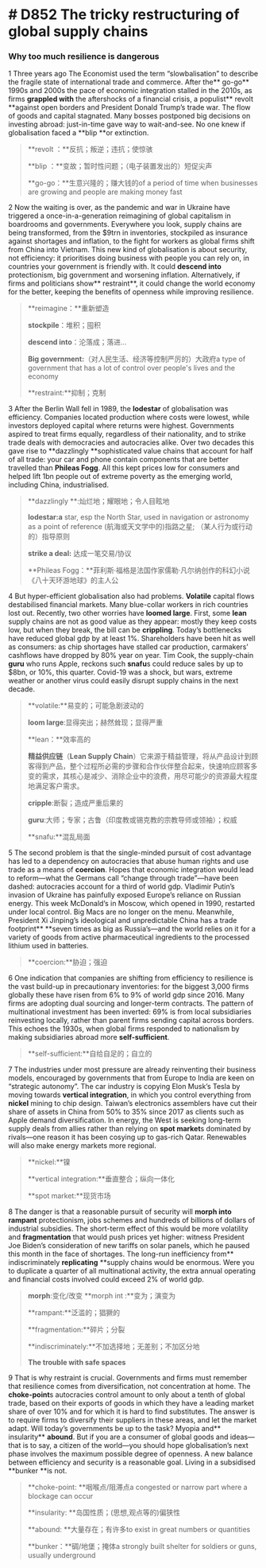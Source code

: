 # # D852 The tricky restructuring of global supply chains
### **Why too much resilience is dangerous**
1 Three years ago The Economist used the term “slowbalisation” to describe the fragile state of international trade and commerce. After the** go-go** 1990s and 2000s the pace of economic integration stalled in the 2010s, as firms **grappled with** the aftershocks of a financial crisis, a populist** revolt **against open borders and President Donald Trump’s trade war. The flow of goods and capital stagnated. Many bosses postponed big decisions on investing abroad: just-in-time gave way to wait-and-see. No one knew if globalisation faced a **blip **or extinction.

> **revolt ：**反抗；叛逆；违抗；使惊骇
 > 
> **blip ：**变故；暂时性问题；（电子装置发出的）短促尖声
 > 
> **go-go：**生意兴隆的；赚大钱的of a period of time when businesses are growing and people are making money fast
 > 

2 Now the waiting is over, as the pandemic and war in Ukraine have triggered a once-in-a-generation reimagining of global capitalism in boardrooms and governments. Everywhere you look, supply chains are being transformed, from the $9trn in inventories, stockpiled as insurance against shortages and inflation, to the fight for workers as global firms shift from China into Vietnam. This new kind of globalisation is about security, not efficiency: it prioritises doing business with people you can rely on, in countries your government is friendly with. It could **descend into** protectionism, big government and worsening inflation. Alternatively, if firms and politicians show** restraint**, it could change the world economy for the better, keeping the benefits of openness while improving resilience.

> **reimagine：**重新塑造
 > 
> **stockpile**：堆积；囤积
 > 
> **descend into**：沦落成；落进...
 > 
> **Big government:**（对人民生活、经济等控制严厉的）大政府a type of government that has a lot of control over people's lives and the economy
 > 
> **restraint:**抑制；克制
 > 

3 After the Berlin Wall fell in 1989, the **lodestar** of globalisation was efficiency. Companies located production where costs were lowest, while investors deployed capital where returns were highest. Governments aspired to treat firms equally, regardless of their nationality, and to strike trade deals with democracies and autocracies alike. Over two decades this gave rise to **dazzlingly **sophisticated value chains that account for half of all trade: your car and phone contain components that are better travelled than **Phileas Fogg**. All this kept prices low for consumers and helped lift 1bn people out of extreme poverty as the emerging world, including China, industrialised.

> **dazzlingly **:灿烂地；耀眼地；令人目眩地
 > 
> **lodestar:a** star, esp the North Star, used in navigation or astronomy as a point of reference (航海或天文学中的)指路之星; （某人行为或行动的）指导原则
 > 
> **strike a deal:** 达成一笔交易/协议
 > 
> **Phileas Fogg：**菲利斯·福格是法国作家儒勒·凡尔纳创作的科幻小说《八十天环游地球》的主人公
 > 

4 But hyper-efficient globalisation also had problems. **Volatile** capital flows destabilised financial markets. Many blue-collar workers in rich countries lost out. Recently, two other worries have **loomed large**. First, some **lean** supply chains are not as good value as they appear: mostly they keep costs low, but when they break, the bill can be **crippling**. Today’s bottlenecks have reduced global gdp by at least 1%. Shareholders have been hit as well as consumers: as chip shortages have stalled car production, carmakers’ cashflows have dropped by 80% year on year. Tim Cook, the supply-chain **guru** who runs Apple, reckons such **snafu**s could reduce sales by up to $8bn, or 10%, this quarter. Covid-19 was a shock, but wars, extreme weather or another virus could easily disrupt supply chains in the next decade.

> **volatile:**易变的；可能急剧波动的
 > 
> **loom large**:显得突出；赫然耸现；显得严重
 > 
> **lean：**效率高的
 > 
> **精益供应链**（**Lean Supply Chain**）它来源于精益管理，将从产品设计到顾客得到产品，整个过程所必需的步骤和合作伙伴整合起来，快速响应顾客多变的需求，其核心是减少、消除企业中的浪费，用尽可能少的资源最大程度地满足客户需求。
 > 
> **cripple**:断裂；造成严重后果的
 > 
> **guru**:大师；专家；古鲁（印度教或锡克教的宗教导师或领袖）；权威
 > 
> **snafu:**混乱局面
 > 

5 The second problem is that the single-minded pursuit of cost advantage has led to a dependency on autocracies that abuse human rights and use trade as a means of **coercion**. Hopes that economic integration would lead to reform—what the Germans call “change through trade”—have been dashed: autocracies account for a third of world gdp. Vladimir Putin’s invasion of Ukraine has painfully exposed Europe’s reliance on Russian energy. This week McDonald’s in Moscow, which opened in 1990, restarted under local control. Big Macs are no longer on the menu. Meanwhile, President Xi Jinping’s ideological and unpredictable China has a trade footprint** **seven times as big as Russia’s—and the world relies on it for a variety of goods from active pharmaceutical ingredients to the processed lithium used in batteries.

> **coercion:**胁迫；强迫
 > 

6 One indication that companies are shifting from efficiency to resilience is the vast build-up in precautionary inventories: for the biggest 3,000 firms globally these have risen from 6% to 9% of world gdp since 2016. Many firms are adopting dual sourcing and longer-term contracts. The pattern of multinational investment has been inverted: 69% is from local subsidiaries reinvesting locally, rather than parent firms sending capital across borders. This echoes the 1930s, when global firms responded to nationalism by making subsidiaries abroad more **self-sufficient**.

> **self-sufficient:**自给自足的；自立的
 > 

7 The industries under most pressure are already reinventing their business models, encouraged by governments that from Europe to India are keen on “strategic autonomy”. The car industry is copying Elon Musk’s Tesla by moving towards **vertical integration**, in which you control everything from **nickel** mining to chip design. Taiwan’s electronics assemblers have cut their share of assets in China from 50% to 35% since 2017 as clients such as Apple demand diversification. In energy, the West is seeking long-term supply deals from allies rather than relying on **spot market**s dominated by rivals—one reason it has been cosying up to gas-rich Qatar. Renewables will also make energy markets more regional.

> **nickel:**镍
 > 
> **vertical integration:**垂直整合；纵向一体化
 > 
> **spot market:**现货市场
 > 

8 The danger is that a reasonable pursuit of security will **morph into rampant** protectionism, jobs schemes and hundreds of billions of dollars of industrial subsidies. The short-term effect of this would be more volatility and **fragmentation** that would push prices yet higher: witness President Joe Biden’s consideration of new tariffs on solar panels, which he paused this month in the face of shortages. The long-run inefficiency from** indiscriminately **replicating** **supply chains would be enormous. Were you to duplicate a quarter of all multinational activity, the extra annual operating and financial costs involved could exceed 2% of world gdp.

> **morph**:变化/改变   **morph int :**变为；演变为
 > 
> **rampant:**泛滥的；猖獗的
 > 
> **fragmentation:**碎片；分裂
 > 
> **indiscriminately:**不加选择地；无差别；不加区分地
 > 
> **The trouble with safe spaces**
 > 

9 That is why restraint is crucial. Governments and firms must remember that resilience comes from diversification, not concentration at home. The **choke-point**s autocracies control amount to only about a tenth of global trade, based on their exports of goods in which they have a leading market share of over 10% and for which it is hard to find substitutes. The answer is to require firms to diversify their suppliers in these areas, and let the market adapt. Will today’s governments be up to the task? Myopia and** insularity** **abound**. But if you are a consumer of global goods and ideas—that is to say, a citizen of the world—you should hope globalisation’s next phase involves the maximum possible degree of openness. A new balance between efficiency and security is a reasonable goal. Living in a subsidised **bunker **is not.

> **choke-point: **咽喉点/阻滞点a congested or narrow part where a blockage can occur
 > 
> **insularity: **岛国性质；(思想,观点等的)偏狭性
 > 
> **abound: **大量存在；有许多to exist in great numbers or quantities
 > 
> **bunker：**碉/地堡；掩体a strongly built shelter for soldiers or guns, usually underground
 > 


